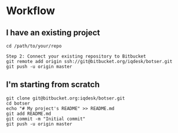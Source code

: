 # Workflow
## I have an existing project
````
cd /path/to/your/repo

Step 2: Connect your existing repository to Bitbucket
git remote add origin ssh://git@bitbucket.org/iqdesk/botser.git
git push -u origin master
````
## I'm starting from scratch
````
git clone git@bitbucket.org:iqdesk/botser.git
cd botser
echo "# My project's README" >> README.md
git add README.md
git commit -m "Initial commit"
git push -u origin master
````